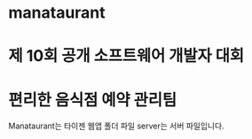 # manataurant
# 제 10회 공개 소프트웨어 개발자 대회
# 편리한 음식점 예약 관리팀

Manataurant는 타이젠 웹앱 폴더 파일
server는 서버 파일입니다.

